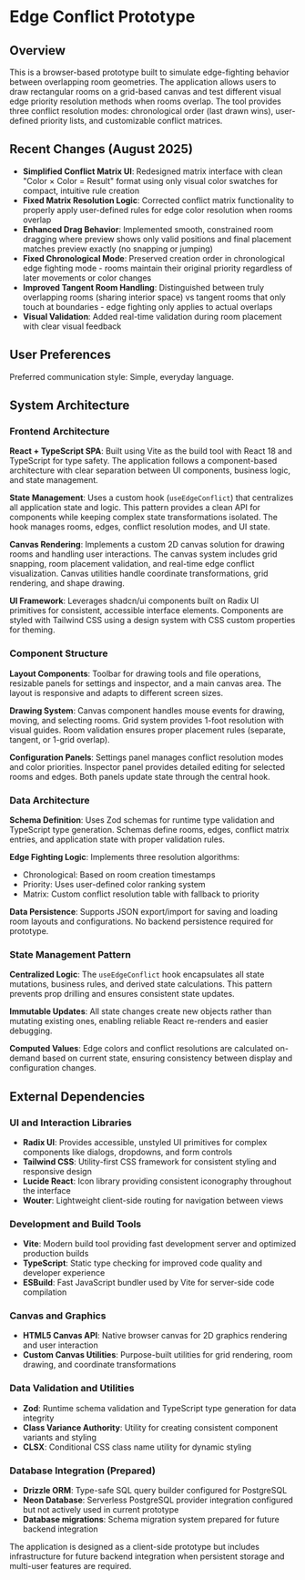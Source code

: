 # Edge Conflict Prototype

## Overview

This is a browser-based prototype built to simulate edge-fighting behavior between overlapping room geometries. The application allows users to draw rectangular rooms on a grid-based canvas and test different visual edge priority resolution methods when rooms overlap. The tool provides three conflict resolution modes: chronological order (last drawn wins), user-defined priority lists, and customizable conflict matrices.

## Recent Changes (August 2025)

- **Simplified Conflict Matrix UI**: Redesigned matrix interface with clean "Color × Color = Result" format using only visual color swatches for compact, intuitive rule creation
- **Fixed Matrix Resolution Logic**: Corrected conflict matrix functionality to properly apply user-defined rules for edge color resolution when rooms overlap
- **Enhanced Drag Behavior**: Implemented smooth, constrained room dragging where preview shows only valid positions and final placement matches preview exactly (no snapping or jumping)
- **Fixed Chronological Mode**: Preserved creation order in chronological edge fighting mode - rooms maintain their original priority regardless of later movements or color changes
- **Improved Tangent Room Handling**: Distinguished between truly overlapping rooms (sharing interior space) vs tangent rooms that only touch at boundaries - edge fighting only applies to actual overlaps
- **Visual Validation**: Added real-time validation during room placement with clear visual feedback

## User Preferences

Preferred communication style: Simple, everyday language.

## System Architecture

### Frontend Architecture

**React + TypeScript SPA**: Built using Vite as the build tool with React 18 and TypeScript for type safety. The application follows a component-based architecture with clear separation between UI components, business logic, and state management.

**State Management**: Uses a custom hook (`useEdgeConflict`) that centralizes all application state and logic. This pattern provides a clean API for components while keeping complex state transformations isolated. The hook manages rooms, edges, conflict resolution modes, and UI state.

**Canvas Rendering**: Implements a custom 2D canvas solution for drawing rooms and handling user interactions. The canvas system includes grid snapping, room placement validation, and real-time edge conflict visualization. Canvas utilities handle coordinate transformations, grid rendering, and shape drawing.

**UI Framework**: Leverages shadcn/ui components built on Radix UI primitives for consistent, accessible interface elements. Components are styled with Tailwind CSS using a design system with CSS custom properties for theming.

### Component Structure

**Layout Components**: Toolbar for drawing tools and file operations, resizable panels for settings and inspector, and a main canvas area. The layout is responsive and adapts to different screen sizes.

**Drawing System**: Canvas component handles mouse events for drawing, moving, and selecting rooms. Grid system provides 1-foot resolution with visual guides. Room validation ensures proper placement rules (separate, tangent, or 1-grid overlap).

**Configuration Panels**: Settings panel manages conflict resolution modes and color priorities. Inspector panel provides detailed editing for selected rooms and edges. Both panels update state through the central hook.

### Data Architecture

**Schema Definition**: Uses Zod schemas for runtime type validation and TypeScript type generation. Schemas define rooms, edges, conflict matrix entries, and application state with proper validation rules.

**Edge Fighting Logic**: Implements three resolution algorithms:
- Chronological: Based on room creation timestamps
- Priority: Uses user-defined color ranking system  
- Matrix: Custom conflict resolution table with fallback to priority

**Data Persistence**: Supports JSON export/import for saving and loading room layouts and configurations. No backend persistence required for prototype.

### State Management Pattern

**Centralized Logic**: The `useEdgeConflict` hook encapsulates all state mutations, business rules, and derived state calculations. This pattern prevents prop drilling and ensures consistent state updates.

**Immutable Updates**: All state changes create new objects rather than mutating existing ones, enabling reliable React re-renders and easier debugging.

**Computed Values**: Edge colors and conflict resolutions are calculated on-demand based on current state, ensuring consistency between display and configuration changes.

## External Dependencies

### UI and Interaction Libraries
- **Radix UI**: Provides accessible, unstyled UI primitives for complex components like dialogs, dropdowns, and form controls
- **Tailwind CSS**: Utility-first CSS framework for consistent styling and responsive design
- **Lucide React**: Icon library providing consistent iconography throughout the interface
- **Wouter**: Lightweight client-side routing for navigation between views

### Development and Build Tools
- **Vite**: Modern build tool providing fast development server and optimized production builds
- **TypeScript**: Static type checking for improved code quality and developer experience
- **ESBuild**: Fast JavaScript bundler used by Vite for server-side code compilation

### Canvas and Graphics
- **HTML5 Canvas API**: Native browser canvas for 2D graphics rendering and user interaction
- **Custom Canvas Utilities**: Purpose-built utilities for grid rendering, room drawing, and coordinate transformations

### Data Validation and Utilities
- **Zod**: Runtime schema validation and TypeScript type generation for data integrity
- **Class Variance Authority**: Utility for creating consistent component variants and styling
- **CLSX**: Conditional CSS class name utility for dynamic styling

### Database Integration (Prepared)
- **Drizzle ORM**: Type-safe SQL query builder configured for PostgreSQL
- **Neon Database**: Serverless PostgreSQL provider integration configured but not actively used in current prototype
- **Database migrations**: Schema migration system prepared for future backend integration

The application is designed as a client-side prototype but includes infrastructure for future backend integration when persistent storage and multi-user features are required.